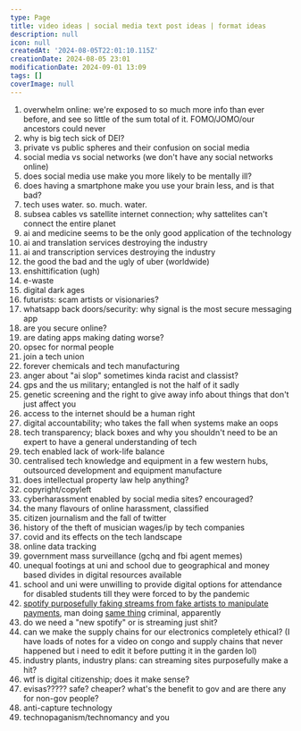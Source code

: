 ```yaml
---
type: Page
title: video ideas | social media text post ideas | format ideas
description: null
icon: null
createdAt: '2024-08-05T22:01:10.115Z'
creationDate: 2024-08-05 23:01
modificationDate: 2024-09-01 13:09
tags: []
coverImage: null
---
```


1. overwhelm online: we're exposed to so much more info than ever before, and see so little of the sum total of it. FOMO/JOMO/our ancestors could never
2. why is big tech sick of DEI?
3. private vs public spheres and their confusion on social media
4. social media vs social networks (we don't have any social networks online)
5. does social media use make you more likely to be mentally ill?
6. does having a smartphone make you use your brain less, and is that bad?
7. tech uses water. so. much. water.
8. subsea cables vs satellite internet connection; why sattelites can't connect the entire planet 
9. ai and medicine seems to be the only good application of the technology
10. ai and translation services destroying the industry
11. ai and transcription services destroying the industry
12. the good the bad and the ugly of uber (worldwide)
13. enshittification (ugh)
14. e-waste 
15. digital dark ages
16. futurists: scam artists or visionaries?
17. whatsapp back doors/security: why signal is the most secure messaging app
18. are you secure online?
19. are dating apps making dating worse?
20. opsec for normal people
21. join a tech union
22. forever chemicals and tech manufacturing
23. anger about "ai slop" sometimes kinda racist and classist?
24. gps and the us military; entangled is not the half of it sadly
26. genetic screening and the right to give away info about things that don't just affect you
27. access to the internet should be a human right
28. digital accountability; who takes the fall when systems make an oops
29. tech transparency; black boxes and why you shouldn't need to be an expert to have a general understanding of tech
30. tech enabled lack of work-life balance
31. centralised tech knowledge and equipment in a few western hubs, outsourced development and equipment manufacture 
32. does intellectual property law help anything?
33. copyright/copyleft
34. cyberharassment enabled by social media sites? encouraged? 
35. the many flavours of online harassment, classified
36. citizen journalism and the fall of twitter
37. history of the theft of musician wages/ip by tech companies 
38. covid and its effects on the tech landscape
39. online data tracking
40. government mass surveillance (gchq and fbi agent memes)
41. unequal footings at uni and school due to geographical and money based divides in digital resources available
42. school and uni were unwilling to provide digital options for attendance for disabled students till they were forced to by the pandemic
43. [spotify purposefully faking streams from fake artists to manipulate payments](https://harpers.org/archive/2025/01/the-ghosts-in-the-machine-liz-pelly-spotify-musicians/), man doing [same thing](https://www.bbc.co.uk/news/articles/cly3ld9wy3eo) criminal, apparently
44. do we need a "new spotify" or is streaming just shit?
45. can we make the supply chains for our electronics completely ethical? (I have loads of notes for a video on congo and supply chains that never happened but i need to edit it before putting it in the garden lol)
46. industry plants, industry plans: can streaming sites purposefully make a hit?
47. wtf is digital citizenship; does it make sense?
48. evisas????? safe? cheaper? what's the benefit to gov and are there any for non-gov people?
49. anti-capture technology
50. technopaganism/technomancy and you








